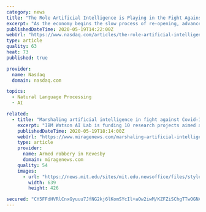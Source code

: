 ```yaml
---
category: news
title: "The Role Artificial Intelligence is Playing in the Fight Against COVID-19"
excerpt: "As the economy begins the slow process of re-opening, advanced technologies such as artificial intelligence, machine learning, and natural language processing are playing a key role not only in monitoring COVID-19 outbreaks,"
publishedDateTime: 2020-05-19T14:22:00Z
webUrl: "https://www.nasdaq.com/articles/the-role-artificial-intelligence-is-playing-in-the-fight-against-covid-19-2020-05-19"
type: article
quality: 63
heat: 73
published: true

provider:
  name: Nasdaq
  domain: nasdaq.com

topics:
  - Natural Language Processing
  - AI

related:
  - title: "Marshaling artificial intelligence in fight against Covid-19"
    excerpt: "IBM Watson AI Lab is funding 10 research projects aimed at addressing the health and economic consequences of the pandemic."
    publishedDateTime: 2020-05-19T18:14:00Z
    webUrl: "https://www.miragenews.com/marshaling-artificial-intelligence-in-fight-against-covid-19/"
    type: article
    provider:
      name: Armed robbery in Revesby
      domain: miragenews.com
    quality: 54
    images:
      - url: "https://news.mit.edu/sites/mit.edu.newsoffice/files/styles/news_article_image_top_slideshow/public/images/white_blood_cell_Sangeeta%203_2.jpg?itok=Ipaheze6"
        width: 639
        height: 426

secured: "CY5FFdHVRlCnxGyuuu7JfNG2kj6lKomSYcIl+aOw2iwM/KZFZiSChgTTwOGNA9XkBDXvUxreg92ri14DnDjDNFkunWS/os0SFLyO9KFZJntvekl6pYRq4YItKJhwMxUc4MT/yVDxFlz3tvZ3Nt1nsUXlsQfFs+QuJ7fxwnc03AqxO9q4fUGOj2fMWIdCuDXS1W0LZZKzMcXUjK7wP6dbLpGjN7H1fjfyaWRpwJGoeUUg3zD2VTFDnXX076+ng2V0/HeJGCvKj5jJxF4qsJYaOfTEgS3EElV1RhhJHgeTbTtX5a5V8UpDg5UmOf4CTilVFvml4Hyc/xX4qIkTpftdGZxUHGrnwejsXSPO7+JgB+2O3eLnUoXQwMbr9NVP3fHzQYvzX0kdDj6BXB4ks9FikEYfuHRNZS5pB8aDBlLl/0WP3JP1yyBCcGcQURkuwgqcrZaMfxR8fQMTNBlmJYOdlM+3ePfPi5J420Tk+P6RZvs=;TsDZAwpX1EUHfEFSQVVcOQ=="
---
```


